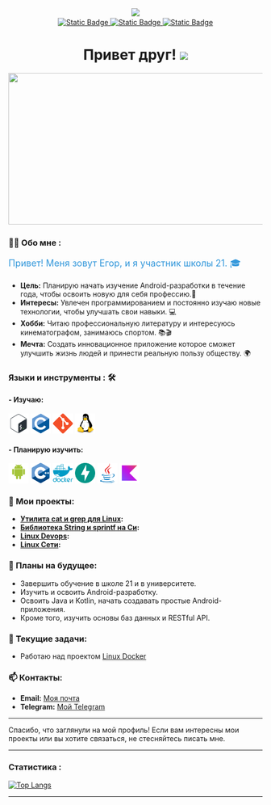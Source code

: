 <div id="header" align="center">
  <img src="https://media.giphy.com/media/M9gbBd9nbDrOTu1Mqx/giphy.gif" width="100"/>
</div>
<div id="badges" align="center">
    <a href="https://github.com/Nemchuk-Egor">
        <img alt="Static Badge" src="https://img.shields.io/badge/GitHub%20-black?style=for-the-badge&logo=github&logoSize=11" width="100" height="27">
    </a>
    <a href="https://leetcode.com/u/Nemchuk/">
        <img alt="Static Badge" src="https://img.shields.io/badge/LeetCode%20-white?style=for-the-badge&logo=leetcode&logoSize=7" width="100" height="27">
    </a>
    <a href="https://edu.21-school.ru/profile/takemiyd@student.21-school.ru">
        <img alt="Static Badge" src="https://img.shields.io/badge/21-school%20-turquoise?style=for-the-badge&logo=21-school&logoSize=11" width="100" height="27">
    </a>
</div>
<h1 align="center">
  Привет друг!
  <img src="https://media.giphy.com/media/hvRJCLFzcasrR4ia7z/giphy.gif" width="30px"/>
</h1>
<div id="header" align="center">
  <img src="https://i.giphy.com/media/v1.Y2lkPTc5MGI3NjExOWNvaGsxZGhzbmh0dnNydG9hejVxZTJsaDhobGlwdzcxank1cGJ4biZlcD12MV9pbnRlcm5hbF9naWZfYnlfaWQmY3Q9Zw/SWoSkN6DxTszqIKEqv/giphy.gif" width="600" height="300"/>
</div>

### 👨‍💻 Обо мне :

<p style="color: #3498db; font-size: 18px;">
Привет! Меня зовут Егор, и я участник школы 21. 🎓
</p>

- **Цель:** Планирую начать изучение Android-разработки в течение года, чтобы освоить новую для себя профессию.📱
- **Интересы:** Увлечен программированием и постоянно изучаю новые технологии, чтобы улучшать свои навыки. 💻
- **Хобби:** Читаю профессиональную литературу и интересуюсь кинематографом, занимаюсь спортом. 📚🎬
- **Мечта:** Создать инновационное приложение которое сможет улучшить жизнь людей и принести реальную пользу обществу. 🌍

### Языки и инструменты : 🛠

#### - **Изучаю:**
<div>
    <img src="https://raw.githubusercontent.com/devicons/devicon/master/icons/bash/bash-original.svg" title="bash" **alt="bash" width="40" height="40">
    <img src="https://raw.githubusercontent.com/devicons/devicon/master/icons/c/c-original.svg" title="C" **alt="C" width="40" height="40">
    <img src="https://raw.githubusercontent.com/devicons/devicon/master/icons/git/git-original.svg" title="Git" **alt="Git" width="40" height="40">
    <img src="https://raw.githubusercontent.com/devicons/devicon/master/icons/linux/linux-original.svg" title="Linux" **alt="Linux" width="40" height="40">
</div>

#### - **Планирую изучить:**

<div>
    <img src="https://raw.githubusercontent.com/devicons/devicon/master/icons/android/android-original-wordmark.svg" title="Android" **alt="Android" width="40" height="40">
    <img src="https://raw.githubusercontent.com/devicons/devicon/master/icons/cplusplus/cplusplus-original.svg" title="C++" **alt="C++" width="40" height="40">
    <img src="https://raw.githubusercontent.com/devicons/devicon/master/icons/docker/docker-plain-wordmark.svg" title="Docker" **alt="Docker" width="40" height="40">
    <img src="https://raw.githubusercontent.com/devicons/devicon/master/icons/fastapi/fastapi-original.svg" title="API" **alt="API" width="40" height="40">
    <img src="https://raw.githubusercontent.com/devicons/devicon/master/icons/java/java-original.svg" title="Java" **alt="Java" width="40" height="40">
    <img src="https://raw.githubusercontent.com/devicons/devicon/master/icons/kotlin/kotlin-original.svg" title="kotlin" **alt="kotlin" width="40" height="40">
</div>

### 📂 Мои проекты:

- **[Утилита cat и grep для Linux](https://github.com/Nemchuk-Egor/my-studies/tree/main/cat_and_grep):** 
- **[Библиотека String и sprintf на Си](https://github.com/Nemchuk-Egor/my-studies/tree/main/Stringplus):** 
- **[Linux Devops](https://github.com/Nemchuk-Egor/my-studies/tree/main/Linux_one):**
- **[Linux Сети](https://github.com/Nemchuk-Egor/my-studies/tree/main/Linux_two):**

### 🚀 Планы на будущее:

- Завершить обучение в школе 21 и в университете.
- Изучить и освоить Android-разработку.
- Освоить Java и Kotlin, начать создавать простые Android-приложения.
- Кроме того, изучить основы баз данных и RESTful API.

### 🔧 Текущие задачи:

- Работаю над проектом [Linux Docker](https://github.com/Nemchuk-Egor/my-studies/tree/main/Linux_two)

### 📫 Контакты:

- **Email:** [Моя почта](nemchuk1994@gmail.com)
- **Telegram:** [Мой Telegram](https://t.me/floazzz)

---

Спасибо, что заглянули на мой профиль! Если вам интересны мои проекты или вы хотите связаться, не стесняйтесь писать мне.


---

### Статистика :


[![Top Langs](https://github-readme-stats.vercel.app/api/top-langs/?username=Nemchuk-Egor&layout=compact&theme=vision-friendly-dark)](https://github.com/anuraghazra/github-readme-stats)

---
